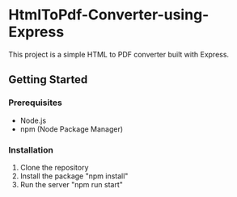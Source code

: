 # HtmlToPdf-Converter-using-Express


This project is a simple HTML to PDF converter built with Express.

## Getting Started

### Prerequisites

- Node.js
- npm (Node Package Manager)

### Installation
1. Clone the repository
2. Install the package "npm install"
3. Run the server "npm run start"

